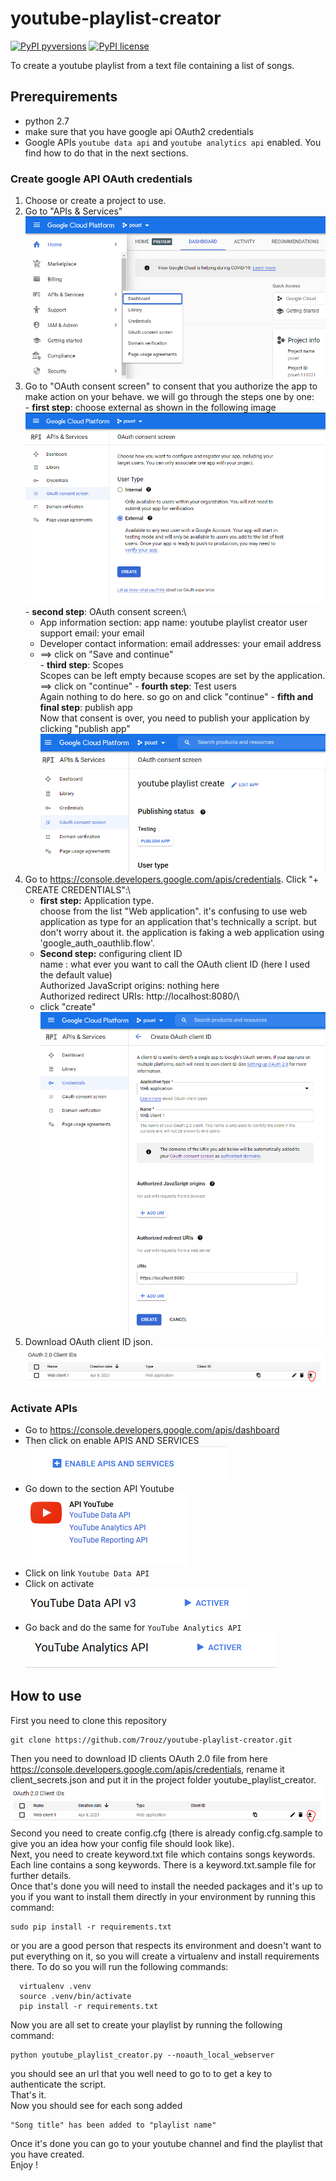 # youtube-playlist-creator
[![PyPI pyversions](https://img.shields.io/badge/python-2.7-green)](https://www.python.org/downloads/release/python-2712/) [![PyPI license](https://img.shields.io/badge/licence-GPL3-green)](LICENSE)

To create a youtube playlist from a text file containing a list of songs. 

## Prerequirements
- python 2.7
- make sure that you have google api OAuth2 credentials
- Google APIs ```youtube data api``` and ```youtube analytics api``` enabled. 
You find how to do that in the next sections.

### Create google API OAuth credentials
  1. Choose or create a project to use.
  2. Go to "APIs & Services" \
    ![APIs and Services](/img/apis_services.PNG?raw=true)
  3. Go to "OAuth consent screen" to consent that you authorize the app to make action on your behave.
    we will go through the steps one by one:\
    - **first step**: choose external as shown in the following image\
      ![External application](/img/oauth_external_app.PNG?raw=true)
    - **second step**: OAuth consent screen:\
        * App information section:
            app name: youtube playlist creator
            user support email: your email
        * Developer contact information:
            email addresses: your email address
        * ==> click on "Save and continue"\
    - **third step**: Scopes\
      Scopes can be left empty because scopes are set by the application.\
      ==> click on "continue"
    - **fourth step**: Test users\
      Again nothing to do here. so go on and click "continue"
    - **fifth and final step**: publish app\
      Now that consent is over, you need to publish your application by clicking "publish app"\
      ![Publish application](/img/publish.PNG?raw=true)
  4. Go to https://console.developers.google.com/apis/credentials. Click "+ CREATE CREDENTIALS":\
      - **first step:** Application type.\
        choose from the list "Web application". it's confusing to use web application as type for an application that's technically a script. but don't worry about it. the application is faking a web application using 'google_auth_oauthlib.flow'.
      - **Second step:** configuring client ID\
        name : what ever you want to call the OAuth client ID (here I used the default value)\
        Authorized JavaScript origins: nothing here\
        Authorized redirect URIs: http://localhost:8080/\
      - click "create"\
        ![Create OAuth creds](/img/OAuth_creation.PNG?raw=true)
  5. Download OAuth client ID json.\
    ![Download OAuth creds](/img/download_OAuth_client_id.PNG?raw=true)

### Activate APIs
  - Go to https://console.developers.google.com/apis/dashboard
  - Then click on enable APIS AND SERVICES\
  ![enable api menu](/img/enableAPI.PNG?raw=true)
  - Go down to the section API Youtube\
  ![youtube api section](/img/youtubeAPI.PNG?raw=true)
  - Click on link ```Youtube Data API```
  - Click on activate \
  ![activate Youtube data API](/img/enable_youtube_data_api.PNG?raw=true)
  - Go back and do the same for ```YouTube Analytics API```\
  ![activate Youtube analytics API](/img/youtube_analytics_API.PNG?raw=true)

## How to use 
  First you need to clone this repository
  ```shell
  git clone https://github.com/7rouz/youtube-playlist-creator.git
  ``` 
  Then you need to download ID clients OAuth 2.0 file from here https://console.developers.google.com/apis/credentials, rename it client_secrets.json and put it in the project folder youtube_playlist_creator. \
  ![Download credentials](/img/download_OAuth_client_id.PNG?raw=true)\
  Second you need to create config.cfg (there is already config.cfg.sample to give you an idea how your config file should look like).\
  Next, you need to create keyword.txt file which contains songs keywords. Each line contains a song keywords. There is a keyword.txt.sample file for further details.\
  Once that's done you will need to install the needed packages and it's up to you if you want to install them directly in your environment by running this command:
  ```shell
  sudo pip install -r requirements.txt
  ```
  or you are a good person that respects its environment and doesn't want to put everything on it, so you will create a virtualenv and install requirements there. To do so you will run the following commands:
  ```shell
    virtualenv .venv
    source .venv/bin/activate
    pip install -r requirements.txt 
  ```
  Now you are all set to create your playlist by running the following command:
  ```shell
  python youtube_playlist_creator.py --noauth_local_webserver
  ```
  you should see an url that you well need to go to to get a key to authenticate the script.\
  That's it. \
  Now you should see for each song added
  ````
  "Song title" has been added to "playlist name"
  ````

  Once it's done you can go to your youtube channel and find the playlist that you have created.\
  Enjoy !